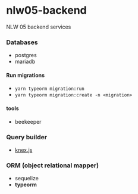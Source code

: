 # nlw05-backend
NLW 05 backend services

### Databases

- postgres
- mariadb

#### Run migrations

- `yarn typeorm migration:run`
- `yarn typeorm migration:create -n <migration>`

#### tools

- beekeeper

### Query builder
 
- [knex.js](http://knexjs.org/)

### ORM (object relational mapper)

- sequelize
- **typeorm**
